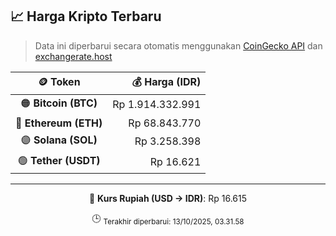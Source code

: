 

<!-- HARGA_KRIPTO -->
## 📈 Harga Kripto Terbaru

> Data ini diperbarui secara otomatis menggunakan [CoinGecko API](https://www.coingecko.com/) dan [exchangerate.host](https://exchangerate.host/)

<div align="center">

| 🪙 Token | 💰 Harga (IDR) |
|:------:|---------------:|
| 🟠 **Bitcoin (BTC)**   | Rp 1.914.332.991 |
| 🔵 **Ethereum (ETH)**  | Rp 68.843.770 |
| 🟣 **Solana (SOL)**    | Rp 3.258.398 |
| 🟢 **Tether (USDT)**   | Rp 16.621 |

---

💱 **Kurs Rupiah (USD → IDR)**: Rp 16.615

🕒 <sub>Terakhir diperbarui: 13/10/2025, 03.31.58</sub>

</div>
<!-- /HARGA_KRIPTO -->